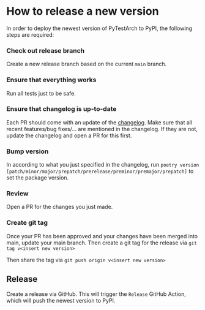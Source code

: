 # How to release a new version
In order to deploy the newest version of PyTestArch to PyPI, the following steps are required:


### Check out release branch
Create a new release branch based on the current `main` branch.


### Ensure that everything works
Run all tests just to be safe.


### Ensure that changelog is up-to-date
Each PR should come with an update of the [changelog](docs/changelog.md). Make sure that all recent features/bug fixes/...
are mentioned in the changelog. If they are not, update the changelog and open a PR for this first.


### Bump version
In according to what you just specified in the changelog, run
`poetry version [patch/minor/major/prepatch/prerelease/preminor/premajor/prepatch]`
to set the package version.


### Review
Open a PR for the changes you just made.


### Create git tag
Once your PR has been approved and your changes have been merged into main, update your main branch.
Then create a git tag for the release via
`git tag v<insert new version>`

Then share the tag via
`git push origin v<insert new version>`


## Release
Create a release via GitHub. This will trigger the `Release` GitHub Action, which will push the newest version to PyPI.
